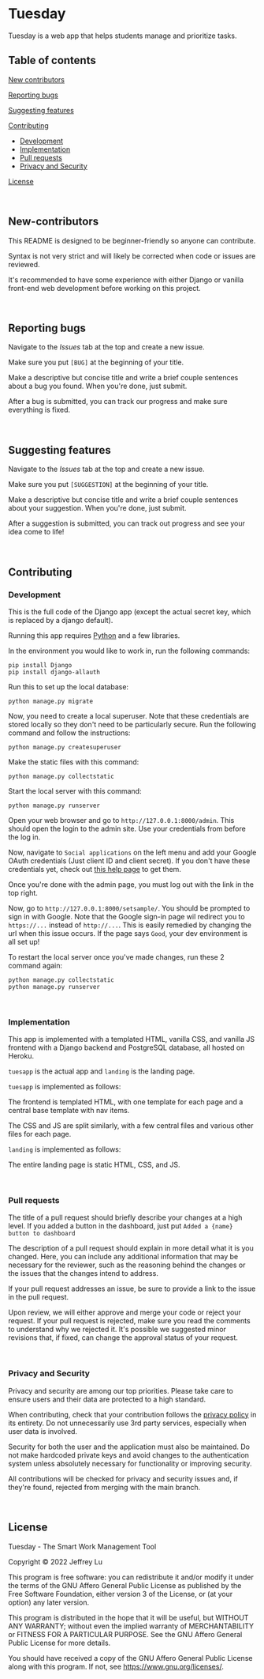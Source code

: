 # Tuesday
Tuesday is a web app that helps students manage and prioritize tasks.

## Table of contents

[New contributors](#New-contributors)

[Reporting bugs](#Reporting-bugs)

[Suggesting features](#Suggesting-features)

[Contributing](#Contributing)
 - [Development](#Development)
 - [Implementation](#Implementation)
 - [Pull requests](#Pull-requests)
 - [Privacy and Security](#Privacy-and-Security)

[License](#License)

&nbsp;

## New-contributors

This README is designed to be beginner-friendly so anyone can contribute.

Syntax is not very strict and will likely be corrected when code or issues are reviewed.

It's recommended to have some experience with either Django or vanilla front-end web development before working on this project.

&nbsp;

## Reporting bugs

Navigate to the *Issues* tab at the top and create a new issue.

Make sure you put `[BUG]` at the beginning of your title.

Make a descriptive but concise title and write a brief couple sentences about a bug you found.
When you're done, just submit. 

After a bug is submitted, you can track our progress and make sure everything is fixed.

&nbsp;

## Suggesting features

Navigate to the *Issues* tab at the top and create a new issue.

Make sure you put `[SUGGESTION]` at the beginning of your title.

Make a descriptive but concise title and write a brief couple sentences about your suggestion.
When you're done, just submit. 

After a suggestion is submitted, you can track out progress and see your idea come to life!

&nbsp;

## Contributing

### Development

This is the full code of the Django app (except the actual secret key, which is replaced by a django default).

Running this app requires [Python](https://www.python.org/downloads/) and a few libraries.

In the environment you would like to work in, run the following commands:
```
pip install Django
pip install django-allauth
```

Run this to set up the local database:
```
python manage.py migrate
```

Now, you need to create a local superuser.
Note that these credentials are stored locally so they don't need to be particularly secure.
Run the following command and follow the instructions:
```
python manage.py createsuperuser
```

Make the static files with this command:
```
python manage.py collectstatic
```

Start the local server with this command:
```
python manage.py runserver
```

Open your web browser and go to `http://127.0.0.1:8000/admin`.
This should open the login to the admin site.
Use your credentials from before the log in.

Now, navigate to `Social applications` on the left menu and add your Google OAuth credentials (Just client ID and client secret).
If you don't have these credentials yet, check out [this help page](https://support.google.com/cloud/answer/6158849?hl=en) to get them.

Once you're done with the admin page, you must log out with the link in the top right.

Now, go to `http://127.0.0.1:8000/setsample/`.
You should be prompted to sign in with Google.
Note that the Google sign-in page wil redirect you to `https://...` instead of `http://...`.
This is easily remedied by changing the url when this issue occurs.
If the page says `Good`, your dev environment is all set up!

To restart the local server once you've made changes, run these 2 command again:
```
python manage.py collectstatic
python manage.py runserver
```

&nbsp;

### Implementation

This app is implemented with a templated HTML, vanilla CSS, and vanilla JS frontend with a Django backend and PostgreSQL database, all hosted on Heroku.

`tuesapp` is the actual app and `landing` is the landing page.

`tuesapp` is implemented as follows:

The frontend is templated HTML, with one template for each page and a central base template with nav items.

The CSS and JS are split similarly, with a few central files and various other files for each page.

`landing` is implemented as follows:

The entire landing page is static HTML, CSS, and JS.

&nbsp;

### Pull requests

The title of a pull request should briefly describe your changes at a high level.
If you added a button in the dashboard, just put `Added a {name} button to dashboard`

The description of a pull request should explain in more detail what it is you changed.
Here, you can include any additional information that may be necessary for the reviewer,
such as the reasoning behind the changes or the issues that the changes intend to address.

If your pull request addresses an issue, be sure to provide a link to the issue in the pull request.

Upon review, we will either approve and merge your code or reject your request.
If your pull request is rejected, make sure you read the comments to understand why we rejected it.
It's possible we suggested minor revisions that, if fixed, can change the approval status of your request.

&nbsp;

### Privacy and Security

Privacy and security are among our top priorities. Please take care to ensure users and their data are protected to a high standard.

When contributing, check that your contribution follows the [privacy policy](https://tues.tech/privacy/) in its entirety.
Do not unnecessarily use 3rd party services, especially when user data is involved.

Security for both the user and the application must also be maintained.
Do not make hardcoded private keys and avoid changes to the authentication system unless absolutely necessary for functionality or improving security.

All contributions will be checked for privacy and security issues and, if they're found, rejected from merging with the main branch.

&nbsp;

## License

Tuesday - The Smart Work Management Tool

Copyright © 2022 Jeffrey Lu

This program is free software: you can redistribute it and/or modify
it under the terms of the GNU Affero General Public License as published
by the Free Software Foundation, either version 3 of the License, or
(at your option) any later version.

This program is distributed in the hope that it will be useful,
but WITHOUT ANY WARRANTY; without even the implied warranty of
MERCHANTABILITY or FITNESS FOR A PARTICULAR PURPOSE.  See the
GNU Affero General Public License for more details.

You should have received a copy of the GNU Affero General Public License
along with this program.  If not, see <https://www.gnu.org/licenses/>.
